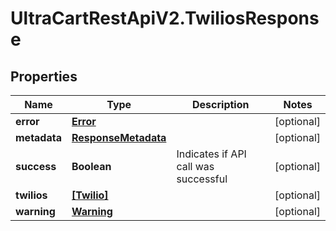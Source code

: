 # UltraCartRestApiV2.TwiliosResponse

## Properties
Name | Type | Description | Notes
------------ | ------------- | ------------- | -------------
**error** | [**Error**](Error.md) |  | [optional] 
**metadata** | [**ResponseMetadata**](ResponseMetadata.md) |  | [optional] 
**success** | **Boolean** | Indicates if API call was successful | [optional] 
**twilios** | [**[Twilio]**](Twilio.md) |  | [optional] 
**warning** | [**Warning**](Warning.md) |  | [optional] 


